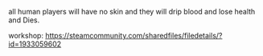 all human players will have no skin and they will drip blood and lose health and Dies.

workshop: https://steamcommunity.com/sharedfiles/filedetails/?id=1933059602